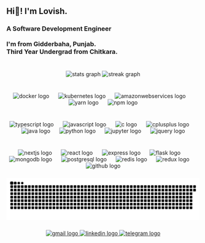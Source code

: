 <h2 align="left" style="border: 0;">Hi👋! I'm Lovish. </h2>
<h3 align="left"> A Software Development Engineer<br><br>I'm from Gidderbaha, Punjab.<br>Third Year Undergrad from <a>Chitkara</a>.</h3>

###

<br clear="both">

<div align="center">
  <img src="https://github-readme-stats.vercel.app/api?username=lovishGIT&hide_title=false&hide_rank=false&show_icons=true&include_all_commits=true&count_private=true&disable_animations=false&theme=dark&locale=en&hide_border=true&custom_title=My%20Stats" height="150" alt="stats graph"  />
  <img src="https://streak-stats.demolab.com?user=lovishGIT&locale=en&mode=daily&theme=dark&hide_border=true&border_radius=5" height="150" alt="streak graph"  />
</div>

###

<br clear="both">

<div align="center">
  <img src="https://cdn.jsdelivr.net/gh/devicons/devicon/icons/docker/docker-original.svg" height="35" alt="docker logo"  />
  <img width="16" />
  <img src="https://cdn.jsdelivr.net/gh/devicons/devicon/icons/kubernetes/kubernetes-plain.svg" height="35" alt="kubernetes logo"  />
  <img width="16" />
  <img src="https://cdn.jsdelivr.net/gh/devicons/devicon/icons/amazonwebservices/amazonwebservices-line-wordmark.svg" height="35" alt="amazonwebservices logo"  />
  <img width="16" />
  <img src="https://cdn.jsdelivr.net/gh/devicons/devicon/icons/yarn/yarn-original.svg" height="35" alt="yarn logo"  />
  <img width="16" />
  <img src="https://cdn.jsdelivr.net/gh/devicons/devicon/icons/npm/npm-original-wordmark.svg" height="35" alt="npm logo"  />
</div>

###

<br clear="both">

<div align="center">
  <img src="https://cdn.jsdelivr.net/gh/devicons/devicon/icons/typescript/typescript-original.svg" height="28" alt="typescript logo"  />
  <img width="16" />
  <img src="https://cdn.jsdelivr.net/gh/devicons/devicon/icons/javascript/javascript-original.svg" height="28" alt="javascript logo"  />
  <img width="16" />
  <img src="https://cdn.jsdelivr.net/gh/devicons/devicon/icons/c/c-original.svg" height="28" alt="c logo"  />
  <img width="16" />
  <img src="https://cdn.jsdelivr.net/gh/devicons/devicon/icons/cplusplus/cplusplus-original.svg" height="28" alt="cplusplus logo"  />
  <img width="16" />
  <img src="https://cdn.jsdelivr.net/gh/devicons/devicon/icons/java/java-original.svg" height="28" alt="java logo"  />
  <img width="16" />
  <img src="https://cdn.jsdelivr.net/gh/devicons/devicon/icons/python/python-original.svg" height="28" alt="python logo"  />
  <img width="16" />
  <img src="https://cdn.jsdelivr.net/gh/devicons/devicon/icons/jupyter/jupyter-original.svg" height="28" alt="jupyter logo"  />
  <img width="16" />
  <img src="https://cdn.jsdelivr.net/gh/devicons/devicon/icons/jquery/jquery-original.svg" height="28" alt="jquery logo"  />
</div>

###

<br clear="both">

<div align="center">
  <img src="https://cdn.jsdelivr.net/gh/devicons/devicon/icons/nextjs/nextjs-original.svg" height="35" alt="nextjs logo"  />
  <img width="16" />
  <img src="https://cdn.jsdelivr.net/gh/devicons/devicon/icons/react/react-original.svg" height="35" alt="react logo"  />
  <img width="16" />
  <img src="https://cdn.jsdelivr.net/gh/devicons/devicon/icons/express/express-original.svg" height="35" alt="express logo"  />
  <img width="16" />
  <img src="https://cdn.jsdelivr.net/gh/devicons/devicon/icons/flask/flask-original.svg" height="35" alt="flask logo"  />
  <img width="16" />
  <img src="https://cdn.jsdelivr.net/gh/devicons/devicon/icons/mongodb/mongodb-original.svg" height="35" alt="mongodb logo"  />
  <img width="16" />
  <img src="https://cdn.jsdelivr.net/gh/devicons/devicon/icons/postgresql/postgresql-original.svg" height="35" alt="postgresql logo"  />
  <img width="16" />
  <img src="https://cdn.jsdelivr.net/gh/devicons/devicon/icons/redis/redis-original.svg" height="35" alt="redis logo"  />
  <img width="16" />
  <img src="https://cdn.jsdelivr.net/gh/devicons/devicon/icons/redux/redux-original.svg" height="35" alt="redux logo"  />
  <img width="16" />
  <img src="https://cdn.jsdelivr.net/gh/devicons/devicon/icons/github/github-original.svg" height="35" alt="github logo"  />
</div>

###

<img src="https://raw.githubusercontent.com/lovishGIT/lovishGIT/output/snake.svg" alt="Snake animation" />

###

<div align="center">
  <a href="mailto:lovishbansal441@gmail.com" target="_blank">
    <img src="https://img.shields.io/static/v1?message=Gmail&logo=gmail&label=&color=00FF00&logoColor=white&labelColor=00FF00&style=for-the-badge" height="35" alt="gmail logo"  />
  </a>
  <a href="linkedin.com/in/lovish2584-profile/" target="_blank">
    <img src="https://img.shields.io/static/v1?message=LinkedIn&logo=linkedin&label=&color=0077B5&logoColor=white&labelColor=&style=for-the-badge" height="35" alt="linkedin logo"  />
  </a>
  <a href="https://t.me/lovishbansa" target="_blank">
    <img src="https://img.shields.io/static/v1?message=Telegram&logo=telegram&label=&color=2CA5E0&logoColor=white&labelColor=&style=for-the-badge" height="35" alt="telegram logo"  />
  </a>
</div>

###
